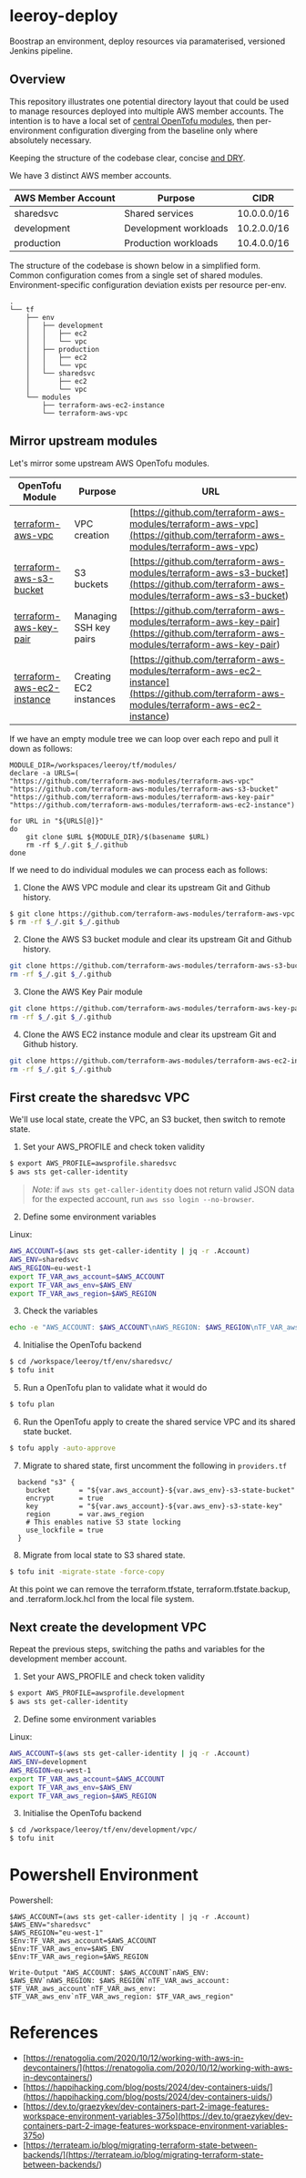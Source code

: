 # leeroy-deploy
Boostrap an environment, deploy resources via paramaterised, versioned Jenkins pipeline.

## Overview
This repository illustrates one potential directory layout that could be used to manage resources deployed into multiple AWS member accounts. The intention is to have a local set of [central OpenTofu modules](<https://github.com/terraform-aws-modules>), then per-environment configuration diverging from the baseline only where absolutely necessary. 

Keeping the structure of the codebase clear, concise [and DRY](<https://en.wikipedia.org/wiki/Don%27t_repeat_yourself>).

We have 3 distinct AWS member accounts.

| AWS Member Account | Purpose               | CIDR        |
| ---                | ---                   | ---         |
| sharedsvc          | Shared services       | 10.0.0.0/16 |
| development        | Development workloads | 10.2.0.0/16 |
| production         | Production workloads  | 10.4.0.0/16 |

The structure of the codebase is shown below in a simplified form. Common configuration comes from a single set of shared modules. Environment-specific configuration deviation exists per resource per-env. 

```
.
└── tf
    ├── env
    │   ├── development
    │   │   ├── ec2
    │   │   └── vpc
    │   ├── production
    │   │   ├── ec2
    │   │   └── vpc
    │   └── sharedsvc
    │       ├── ec2
    │       └── vpc
    └── modules
        ├── terraform-aws-ec2-instance
        └── terraform-aws-vpc
```                

## Mirror upstream modules 

Let's mirror some upstream AWS OpenTofu modules.

| OpenTofu Module   | Purpose               | URL        |
| ---                | ---                   | ---         |
| [terraform-aws-vpc](<https://github.com/terraform-aws-modules/terraform-aws-vpc>) | VPC creation | [https://github.com/terraform-aws-modules/terraform-aws-vpc](<https://github.com/terraform-aws-modules/terraform-aws-vpc>) |
| [terraform-aws-s3-bucket](<https://github.com/terraform-aws-modules/terraform-aws-s3-bucket>)              | S3 buckets | [https://github.com/terraform-aws-modules/terraform-aws-s3-bucket](<https://github.com/terraform-aws-modules/terraform-aws-s3-bucket>) |
| [terraform-aws-key-pair](<https://github.com/terraform-aws-modules/terraform-aws-key-pair>) | Managing SSH key pairs  | [https://github.com/terraform-aws-modules/terraform-aws-key-pair](<https://github.com/terraform-aws-modules/terraform-aws-key-pair>) |
| [terraform-aws-ec2-instance](<https://github.com/terraform-aws-modules/terraform-aws-ec2-instance>)| Creating EC2 instances| [https://github.com/terraform-aws-modules/terraform-aws-ec2-instance](<https://github.com/terraform-aws-modules/terraform-aws-ec2-instance>)

If we have an empty module tree we can loop over each repo and pull it down as follows:

```
MODULE_DIR=/workspaces/leeroy/tf/modules/
declare -a URLS=(
"https://github.com/terraform-aws-modules/terraform-aws-vpc"
"https://github.com/terraform-aws-modules/terraform-aws-s3-bucket"
"https://github.com/terraform-aws-modules/terraform-aws-key-pair"
"https://github.com/terraform-aws-modules/terraform-aws-ec2-instance")

for URL in "${URLS[@]}"
do
    git clone $URL ${MODULE_DIR}/$(basename $URL)
    rm -rf $_/.git $_/.github
done
```

If we need to do individual modules we can process each as follows:

1. Clone the AWS VPC module and clear its upstream Git and Github history.
```bash
$ git clone https://github.com/terraform-aws-modules/terraform-aws-vpc /workspaces/leeroy/tf/modules/terraform-aws-vpc
$ rm -rf $_/.git $_/.github
```

2. Clone the AWS S3 bucket module and clear its upstream Git and Github history.
```bash
git clone https://github.com/terraform-aws-modules/terraform-aws-s3-bucket /workspaces/leeroy/tf/modules/terraform-aws-s3-bucket
rm -rf $_/.git $_/.github
```

3. Clone the AWS Key Pair module
```bash
git clone https://github.com/terraform-aws-modules/terraform-aws-key-pair /workspaces/leeroy/tf/modules/terraform-aws-key-pair
rm -rf $_/.git $_/.github
```

4. Clone the AWS EC2 instance module and clear its upstream Git and Github history.
```bash
git clone https://github.com/terraform-aws-modules/terraform-aws-ec2-instance /workspaces/leeroy/tf/modules/terraform-aws-ec2-instance
rm -rf $_/.git $_/.github
```

## First create the sharedsvc VPC

We'll use local state, create the VPC, an S3 bucket, then switch to remote state.

1. Set your AWS_PROFILE and check token validity

```bash
$ export AWS_PROFILE=awsprofile.sharedsvc
$ aws sts get-caller-identity
```

> *Note:* if `aws sts get-caller-identity` does not return valid JSON data for the expected account, run `aws sso login --no-browser`.

2. Define some environment variables

Linux:
```bash
AWS_ACCOUNT=$(aws sts get-caller-identity | jq -r .Account)
AWS_ENV=sharedsvc
AWS_REGION=eu-west-1
export TF_VAR_aws_account=$AWS_ACCOUNT
export TF_VAR_aws_env=$AWS_ENV
export TF_VAR_aws_region=$AWS_REGION
```

3. Check the variables

```bash
echo -e "AWS_ACCOUNT: $AWS_ACCOUNT\nAWS_REGION: $AWS_REGION\nTF_VAR_aws_account: $TF_VAR_aws_account\nTF_VAR_aws_region: $TF_VAR_aws_region\n"
```

4. Initialise the OpenTofu backend

```bash
$ cd /workspace/leeroy/tf/env/sharedsvc/
$ tofu init
```

5. Run a OpenTofu plan to validate what it would do

```bash
$ tofu plan
```

6. Run the OpenTofu apply to create the shared service VPC and its shared state bucket.

```bash
$ tofu apply -auto-approve
```

7. Migrate to shared state, first uncomment the following in `providers.tf`

```hcl
  backend "s3" {
    bucket       = "${var.aws_account}-${var.aws_env}-s3-state-bucket"
    encrypt      = true
    key          = "${var.aws_account}-${var.aws_env}-s3-state-key"
    region       = var.aws_region
    # This enables native S3 state locking
    use_lockfile = true
  }
```

8. Migrate from local state to S3 shared state.

```bash
$ tofu init -migrate-state -force-copy
```

At this point we can remove the terraform.tfstate, terraform.tfstate.backup, and .terraform.lock.hcl from the local file system. 

## Next create the development VPC

Repeat the previous steps, switching the paths and variables for the development member account.

1. Set your AWS_PROFILE and check token validity

```bash
$ export AWS_PROFILE=awsprofile.development
$ aws sts get-caller-identity
```

2. Define some environment variables

Linux:
```bash
AWS_ACCOUNT=$(aws sts get-caller-identity | jq -r .Account)
AWS_ENV=development
AWS_REGION=eu-west-1
export TF_VAR_aws_account=$AWS_ACCOUNT
export TF_VAR_aws_env=$AWS_ENV
export TF_VAR_aws_region=$AWS_REGION
```

3. Initialise the OpenTofu backend

```bash
$ cd /workspace/leeroy/tf/env/development/vpc/
$ tofu init
```


# Powershell Environment

Powershell:
```pwsh
$AWS_ACCOUNT=(aws sts get-caller-identity | jq -r .Account)
$AWS_ENV="sharedsvc"
$AWS_REGION="eu-west-1"
$Env:TF_VAR_aws_account=$AWS_ACCOUNT
$Env:TF_VAR_aws_env=$AWS_ENV
$Env:TF_VAR_aws_region=$AWS_REGION
```

```pwsh
Write-Output "AWS_ACCOUNT: $AWS_ACCOUNT`nAWS_ENV: $AWS_ENV`nAWS_REGION: $AWS_REGION`nTF_VAR_aws_account: $TF_VAR_aws_account`nTF_VAR_aws_env: $TF_VAR_aws_env`nTF_VAR_aws_region: $TF_VAR_aws_region"
```

# References
- [https://renatogolia.com/2020/10/12/working-with-aws-in-devcontainers/](<https://renatogolia.com/2020/10/12/working-with-aws-in-devcontainers/>)
- [https://happihacking.com/blog/posts/2024/dev-containers-uids/](<https://happihacking.com/blog/posts/2024/dev-containers-uids/>)
- [https://dev.to/graezykev/dev-containers-part-2-image-features-workspace-environment-variables-375o](<https://dev.to/graezykev/dev-containers-part-2-image-features-workspace-environment-variables-375o>)
- [https://terrateam.io/blog/migrating-terraform-state-between-backends/](<https://terrateam.io/blog/migrating-terraform-state-between-backends/>)